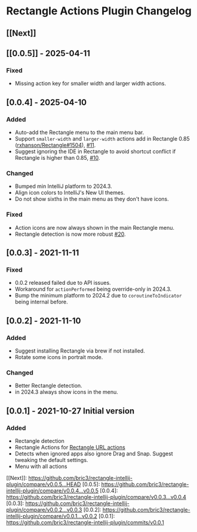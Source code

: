 <!-- Keep a Changelog guide -> https://keepachangelog.com -->

# Rectangle Actions Plugin Changelog

## [[Next]]

## [[0.0.5]] - 2025-04-11

### Fixed

- Missing action key for smaller width and larger width actions.

## [0.0.4] - 2025-04-10

### Added

- Auto-add the Rectangle menu to the main menu bar.
- Support `smaller-width` and `larger-width` actions add in Rectangle 0.85 ([rxhanson/Rectangle#1504](https://github.com/rxhanson/Rectangle/pull/1504)), [#11](https://github.com/bric3/rectangle-intellij-plugin/issue/11).
- Suggest ignoring the IDE in Rectangle to avoid shortcut conflict if Rectangle is higher than 0.85, [#10](https://github.com/bric3/rectangle-intellij-plugin/issue/10). 

### Changed

- Bumped min IntelliJ platform to 2024.3.
- Align icon colors to IntelliJ's New UI themes.
- Do not show sixths in the main menu as they don't have icons.

### Fixed

- Action icons are now always shown in the main Rectangle menu.
- Rectangle detection is now more robust [#20](https://github.com/bric3/rectangle-intellij-plugin/issue/20).

## [0.0.3] - 2021-11-11

### Fixed

- 0.0.2 released failed due to API issues.
- Workaround for `actionPerformed` being override-only in 2024.3.
- Bump the minimum platform to 2024.2 due to `coroutineToIndicator` being internal before.

## [0.0.2] - 2021-11-10

### Added

- Suggest installing Rectangle via brew if not installed.
- Rotate some icons in portrait mode.

### Changed

- Better Rectangle detection.
- in 2024.3 always show icons in the menu.

## [0.0.1] - 2021-10-27 Initial version

### Added

- Rectangle detection
- Rectangle Actions for [Rectangle URL actions](https://github.com/rxhanson/Rectangle?tab=readme-ov-file#execute-an-action-by-url)
- Detects when ignored apps also ignore Drag and Snap. Suggest tweaking the default settings.
- Menu with all actions

[[Next]]: https://github.com/bric3/rectangle-intellij-plugin/compare/v0.0.5...HEAD
[0.0.5]: https://github.com/bric3/rectangle-intellij-plugin/compare/v0.0.4...v0.0.5
[0.0.4]: https://github.com/bric3/rectangle-intellij-plugin/compare/v0.0.3...v0.0.4
[0.0.3]: https://github.com/bric3/rectangle-intellij-plugin/compare/v0.0.2...v0.0.3
[0.0.2]: https://github.com/bric3/rectangle-intellij-plugin/compare/v0.0.1...v0.0.2
[0.0.1]: https://github.com/bric3/rectangle-intellij-plugin/commits/v0.0.1
